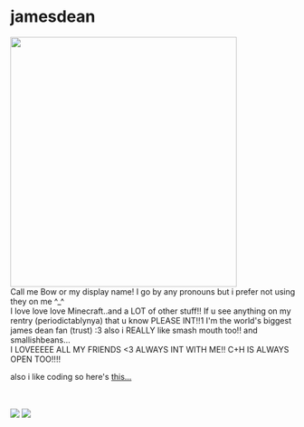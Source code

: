 # jamesdean
<img src="https://codehs.com/uploads/a83ce60dc31d23f4953f9fc73334ac8c" width="400" height="441">
<br>
Call me Bow or my display name!
I go by any pronouns but i prefer not using they on me ^_^
<br>
I love love love Minecraft..and a LOT of other stuff!!
If u see anything on my rentry (periodictablynya) that u know PLEASE INT!!1
I'm the world's biggest james dean fan (trust) :3 
also i REALLY like smash mouth too!!
and smallishbeans...
<br>
I LOVEEEEE ALL MY FRIENDS <3 ALWAYS INT WITH ME!!
C+H IS ALWAYS OPEN TOO!!!!
<br>
<p>also i like coding so here's <a href="https://chezzing.neocities.org">this...</a></p>
<br>
<br>
<img src="https://codehs.com/uploads/433549f997906dcefd9f70820b77b08c">
<img src="https://codehs.com/uploads/91dc022c0e8b29ebdde5c8f14d5fdd34">
